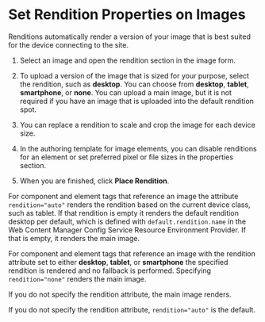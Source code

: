 # Set Rendition Properties on Images

Renditions automatically render a version of your image that is best suited for the device connecting to the site.

1.  Select an image and open the rendition section in the image form.

2.  To upload a version of the image that is sized for your purpose, select the rendition, such as **desktop**. You can choose from **desktop**, **tablet**, **smartphone**, or **none**. You can upload a main image, but it is not required if you have an image that is uploaded into the default rendition spot.

3.  You can replace a rendition to scale and crop the image for each device size.

4.  In the authoring template for image elements, you can disable renditions for an element or set preferred pixel or file sizes in the properties section.

5.  When you are finished, click **Place Rendition**.


For component and element tags that reference an image the attribute `rendition="auto"` renders the rendition based on the current device class, such as tablet. If that rendition is empty it renders the default rendition desktop per default, which is defined with `default.rendition.name` in the Web Content Manager Config Service Resource Environment Provider. If that is empty, it renders the main image.

For component and element tags that reference an image with the rendition attribute set to either **desktop**, **tablet**, or **smartphone** the specified rendition is rendered and no fallback is performed. Specifying `rendition="none"` renders the main image.

If you do not specify the rendition attribute, the main image renders.

If you do not specify the rendition attribute, `rendition="auto"` is the default.


